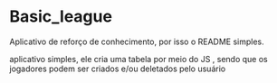 # Basic_league
<p>
    Aplicativo de reforço de conhecimento, por isso o README simples.
</p>

<p>
    aplicativo simples, ele cria uma tabela por meio do JS , sendo que os jogadores podem ser criados e/ou deletados pelo usuário
</p>


